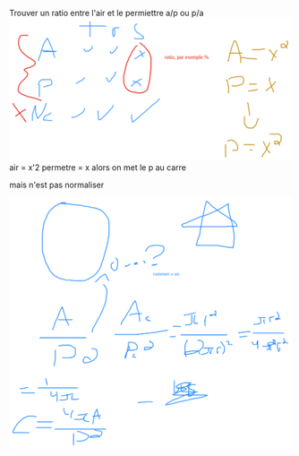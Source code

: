 Trouver un ratio entre l'air et le permiettre  a/p ou p/a
![](projet2.m\a6d72ece-73dd-a8d7-e3ae-b817e90f1ee1.svg)
air = x'2
permetre = x
alors on met le p au carre 

mais n'est pas normaliser




![](projet2.m\2b8bfbdc-3b5d-cc5e-f107-4d208fb6cb27.svg)